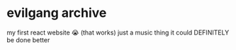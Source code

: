 # evilgang archive
my first react website 😭 (that works)
just a music thing it could DEFINITELY be done better
